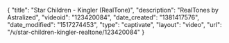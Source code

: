 {
    "title": "Star Children - Kingler (RealTone)",
    "description": "RealTones by Astralized",
    "videoid": "123420084",
    "date_created": "1381417576",
    "date_modified": "1517274453",
    "type": "captivate",
    "layout": "video",
    "url": "\/v\/star-children-kingler-realtone\/123420084"
}